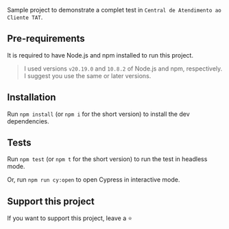 
Sample project to demonstrate a complet test in `Central de Atendimento ao Cliente TAT`.

## Pre-requirements

It is required to have Node.js and npm installed to run this project.

> I used versions `v20.19.0` and `10.8.2` of Node.js and npm, respectively. I suggest you use the same or later versions.

## Installation

Run `npm install` (or `npm i` for the short version) to install the dev dependencies.

## Tests

Run `npm test` (or `npm t` for the short version) to run the test in headless mode.

Or, run `npm run cy:open` to open Cypress in interactive mode.

## Support this project

If you want to support this project, leave a ⭐
